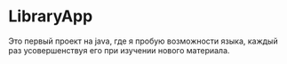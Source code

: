 # LibraryApp
Это первый проект на java, где я пробую возможности языка, каждый раз усовершенствуя его при изучении нового материала.
